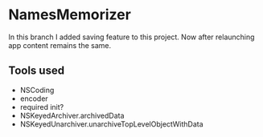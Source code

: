# NamesMemorizer
In this branch I added saving feature to this project. Now after relaunching app content remains the same.
## Tools used 
- NSCoding
- encoder
- required init?
- NSKeyedArchiver.archivedData
- NSKeyedUnarchiver.unarchiveTopLevelObjectWithData
